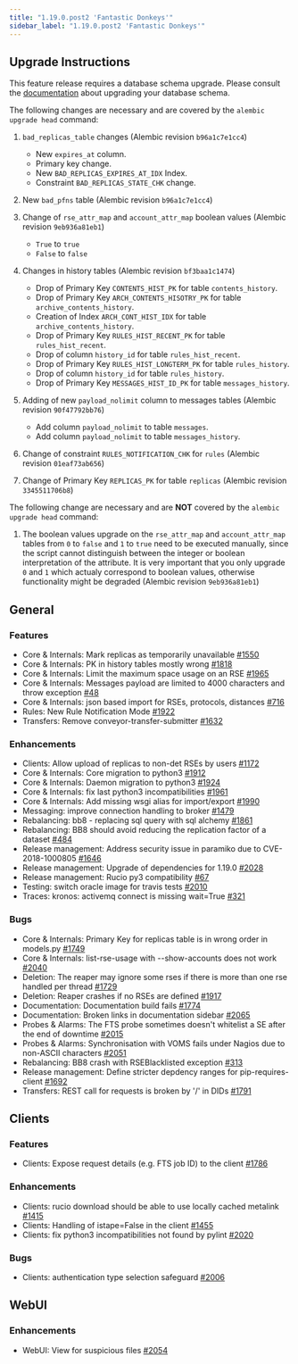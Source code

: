```yaml
---
title: "1.19.0.post2 'Fantastic Donkeys'"
sidebar_label: "1.19.0.post2 'Fantastic Donkeys'"
---
```


## Upgrade Instructions

This feature release requires a database schema upgrade. Please consult the
[documentation](https://rucio.readthedocs.io/en/latest/database.html) about
upgrading your database schema.

The following changes are necessary and are covered by the `alembic upgrade head` command:

1. `bad_replicas_table` changes (Alembic revision `b96a1c7e1cc4`)

    - New `expires_at` column.
    - Primary key change.
    - New `BAD_REPLICAS_EXPIRES_AT_IDX` Index.
    - Constraint `BAD_REPLICAS_STATE_CHK` change.

1. New `bad_pfns` table (Alembic revision `b96a1c7e1cc4`)

1. Change of `rse_attr_map` and `account_attr_map` boolean values (Alembic revision `9eb936a81eb1`)

    - `True` to `true`
    - `False` to `false`

1. Changes in history tables (Alembic revision `bf3baa1c1474`)

    - Drop of Primary Key `CONTENTS_HIST_PK` for table `contents_history`.
    - Drop of Primary Key `ARCH_CONTENTS_HISOTRY_PK` for table `archive_contents_history`.
    - Creation of Index `ARCH_CONT_HIST_IDX` for table `archive_contents_history`.
    - Drop of Primary Key `RULES_HIST_RECENT_PK` for table `rules_hist_recent`.
    - Drop of column `history_id` for table `rules_hist_recent`.
    - Drop of Primary Key `RULES_HIST_LONGTERM_PK` for table `rules_history`.
    - Drop of column `history_id` for table `rules_history`.
    - Drop of Primary Key `MESSAGES_HIST_ID_PK` for table `messages_history`.

1. Adding of new `payload_nolimit` column to messages tables (Alembic revision `90f47792bb76`)

    - Add column `payload_nolimit` to table `messages`.
    - Add column `payload_nolimit` to table `messages_history`.

1. Change of constraint `RULES_NOTIFICATION_CHK` for `rules` (Alembic revision `01eaf73ab656`)

1. Change of Primary Key `REPLICAS_PK` for table `replicas` (Alembic revision `3345511706b8`)

The following change are necessary and are **NOT** covered by the `alembic upgrade head` command:

1. The boolean values upgrade on the `rse_attr_map` and `account_attr_map`
   tables from `0` to `false` and `1` to `true` need to be executed manually,
   since the script cannot distinguish between the integer or boolean
   interpretation of the attribute. It is very important that you only upgrade
   `0` and `1` which actualy correspond to boolean values, otherwise
   functionality might be degraded (Alembic revision `9eb936a81eb1`)

## General

### Features

- Core & Internals: Mark replicas as temporarily unavailable [#1550](https://github.com/rucio/rucio/issues/1550)
- Core & Internals: PK in history tables mostly wrong [#1818](https://github.com/rucio/rucio/issues/1818)
- Core & Internals: Limit the maximum space usage on an RSE [#1965](https://github.com/rucio/rucio/issues/1965)
- Core & Internals: Messages payload are limited to 4000 characters and throw exception [#48](https://github.com/rucio/rucio/issues/48)
- Core & Internals: json based import for RSEs, protocols, distances [#716](https://github.com/rucio/rucio/issues/716)
- Rules: New Rule Notification Mode [#1922](https://github.com/rucio/rucio/issues/1922)
- Transfers: Remove conveyor-transfer-submitter [#1632](https://github.com/rucio/rucio/issues/1632)

### Enhancements

- Clients: Allow upload of replicas to non-det RSEs by users [#1172](https://github.com/rucio/rucio/issues/1172)
- Core & Internals: Core migration to python3 [#1912](https://github.com/rucio/rucio/issues/1912)
- Core & Internals: Daemon migration to python3 [#1924](https://github.com/rucio/rucio/issues/1924)
- Core & Internals: fix last python3 incompatibilities [#1961](https://github.com/rucio/rucio/issues/1961)
- Core & Internals: Add missing wsgi alias for import/export [#1990](https://github.com/rucio/rucio/issues/1990)
- Messaging: improve connection handling to broker [#1479](https://github.com/rucio/rucio/issues/1479)
- Rebalancing: bb8 - replacing sql query with sql alchemy [#1861](https://github.com/rucio/rucio/issues/1861)
- Rebalancing: BB8 should avoid reducing the replication factor of a dataset [#484](https://github.com/rucio/rucio/issues/484)
- Release management: Address security issue in paramiko due to CVE-2018-1000805 [#1646](https://github.com/rucio/rucio/issues/1646)
- Release management: Upgrade of dependencies for 1.19.0 [#2028](https://github.com/rucio/rucio/issues/2028)
- Release management: Rucio py3 compatibility [#67](https://github.com/rucio/rucio/issues/67)
- Testing: switch oracle image for travis tests [#2010](https://github.com/rucio/rucio/issues/2010)
- Traces: kronos: activemq connect is missing wait=True [#321](https://github.com/rucio/rucio/issues/321)

### Bugs

- Core & Internals: Primary Key for replicas table is in wrong order in models.py [#1749](https://github.com/rucio/rucio/issues/1749)
- Core & Internals: list-rse-usage with --show-accounts does not work [#2040](https://github.com/rucio/rucio/issues/2040)
- Deletion: The reaper may ignore some rses if there is more than one rse handled per thread [#1729](https://github.com/rucio/rucio/issues/1729)
- Deletion: Reaper crashes if no RSEs are defined [#1917](https://github.com/rucio/rucio/issues/1917)
- Documentation: Documentation build fails [#1774](https://github.com/rucio/rucio/issues/1774)
- Documentation: Broken links in documentation sidebar [#2065](https://github.com/rucio/rucio/issues/2065)
- Probes & Alarms: The FTS probe sometimes doesn't whitelist a SE after the end of downtime [#2015](https://github.com/rucio/rucio/issues/2015)
- Probes & Alarms: Synchronisation with VOMS fails under Nagios due to non-ASCII characters [#2051](https://github.com/rucio/rucio/issues/2051)
- Rebalancing: BB8 crash with RSEBlacklisted exception [#313](https://github.com/rucio/rucio/issues/313)
- Release management: Define stricter depdency ranges for pip-requires-client [#1692](https://github.com/rucio/rucio/issues/1692)
- Transfers: REST call for requests is broken by '/' in DIDs [#1791](https://github.com/rucio/rucio/issues/1791)

## Clients

### Features

- Clients: Expose request details (e.g. FTS job ID) to the client [#1786](https://github.com/rucio/rucio/issues/1786)

### Enhancements

- Clients: rucio download should be able to use locally cached metalink [#1415](https://github.com/rucio/rucio/issues/1415)
- Clients: Handling of istape=False in the client [#1455](https://github.com/rucio/rucio/issues/1455)
- Clients: fix python3 incompatibilities not found by pylint [#2020](https://github.com/rucio/rucio/issues/2020)

### Bugs

- Clients: authentication type selection safeguard [#2006](https://github.com/rucio/rucio/issues/2006)

## WebUI

### Enhancements

- WebUI: View for suspicious files [#2054](https://github.com/rucio/rucio/issues/2054)
